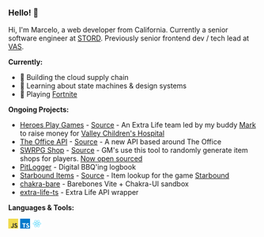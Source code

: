 ### Hello! 👋

Hi, I'm Marcelo, a web developer from California. Currently a senior software engineer at [STORD](https://stord.com). Previously senior frontend dev / tech lead at [VAS](https://web.vas.com/).

**Currently:**

* 💼  Building the cloud supply chain
* 🌱  Learning about state machines & design systems
* 👾  Playing [Fortnite](https://fortnitetracker.com/profile/all/celo_fett)

**Ongoing Projects:**
* [Heroes Play Games](https://www.heroesplaygames.com/) - [Source](https://github.com/HeroesPlayGames/heroesplaygames.com) - An Extra Life team led by my buddy [Mark](https://twitter.com/borntolone) to raise money for [Valley Children's Hospital](https://www.valleychildrens.org/)
* [The Office API](https://theofficeapi.dev) - [Source](https://github.com/MarceloAlves/the-office-api-site) - A new API based around The Office
* [SWRPG Shop](https://swrpg-shop.com) - [Source](https://github.com/marceloalves/swrpg-shop) - GM's use this tool to randomly generate item shops for players. [Now open sourced](https://github.com/marceloalves/swrpg-shop)
* [PitLogger](https://pitlogger.vercel.app/) - Digital BBQ'ing logbook
* [Starbound Items](https://starbounditems.com/) - [Source](https://github.com/MarceloAlves/starbounditems) - Item lookup for the game [Starbound](https://playstarbound.com/)
* [chakra-bare](https://github.com/marceloalves/chakra-bare) - Barebones Vite + Chakra-UI sandbox
* [extra-life-ts](https://github.com/heroesplaygames/extra-life-ts) - Extra Life API wrapper

**Languages & Tools:**

<code><img height="20" src="https://raw.githubusercontent.com/github/explore/80688e429a7d4ef2fca1e82350fe8e3517d3494d/topics/javascript/javascript.png"></code>
<code><img height="20" src="https://raw.githubusercontent.com/github/explore/80688e429a7d4ef2fca1e82350fe8e3517d3494d/topics/typescript/typescript.png"></code>
<code><img height="20" src="https://raw.githubusercontent.com/github/explore/80688e429a7d4ef2fca1e82350fe8e3517d3494d/topics/react/react.png"></code>



<!--
**MarceloAlves/marceloalves** is a ✨ _special_ ✨ repository because its `README.md` (this file) appears on your GitHub profile.

Here are some ideas to get you started:

- 🔭 I’m currently working on ...
- 🌱 I’m currently learning ...
- 👯 I’m looking to collaborate on ...
- 🤔 I’m looking for help with ...
- 💬 Ask me about ...
- 📫 How to reach me: ...
- 😄 Pronouns: ...
- ⚡ Fun fact: ...
-->
